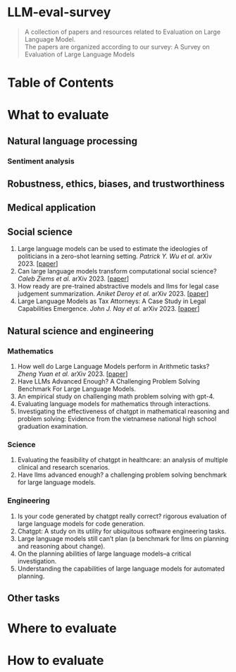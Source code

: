 # LLM-eval-survey
> A collection of papers and resources related to Evaluation on Large Language Model.  
> The papers are organized according to our survey: A Survey on Evaluation of Large Language Models
# Table of Contents
# What to evaluate
## Natural language processing
### Sentiment analysis
## Robustness, ethics, biases, and trustworthiness
## Medical application
## Social science
1. Large language models can be used to estimate the ideologies of politicians in a zero-shot learning setting. _Patrick Y. Wu et al._ arXiv 2023. [[paper](https://arxiv.org/abs/2303.12057)]
2. Can large language models transform computational social science? _Caleb Ziems et al._ arXiv 2023. [[paper](https://arxiv.org/abs/2305.03514)]
3. How ready are pre-trained abstractive models and llms for legal case judgement summarization. _Aniket Deroy et al._ arXiv 2023. [[paper](https://arxiv.org/abs/2306.01248)]
4. Large Language Models as Tax Attorneys: A Case Study in Legal Capabilities Emergence. _John J. Nay et al._ arXiv 2023. [[paper](https://arxiv.org/abs/2306.07075)]
## Natural science and engineering
### Mathematics
1. How well do Large Language Models perform in Arithmetic tasks? _Zheng Yuan et al._ arXiv 2023. [[paper](https://arxiv.org/abs/2304.02015)]
2. Have LLMs Advanced Enough? A Challenging Problem Solving Benchmark For Large Language Models.
3. An empirical study on challenging math problem solving with gpt-4.
4. Evaluating language models for mathematics through interactions.
5. Investigating the effectiveness of chatgpt in mathematical reasoning and problem solving: Evidence from the vietnamese national high school graduation examination.
### Science
1. Evaluating the feasibility of chatgpt in healthcare: an analysis of multiple clinical and research scenarios.
2. Have llms advanced enough? a challenging problem solving benchmark for large language models.
### Engineering
1. Is your code generated by chatgpt really correct? rigorous evaluation of large language models for code generation.
2. Chatgpt: A study on its utility for ubiquitous software engineering tasks.
3. Large language models still can’t plan (a benchmark for llms on planning and reasoning about change).
4. On the planning abilities of large language models–a critical investigation.
5. Understanding the capabilities of large language models for automated planning.
## Other tasks
# Where to evaluate
# How to evaluate
